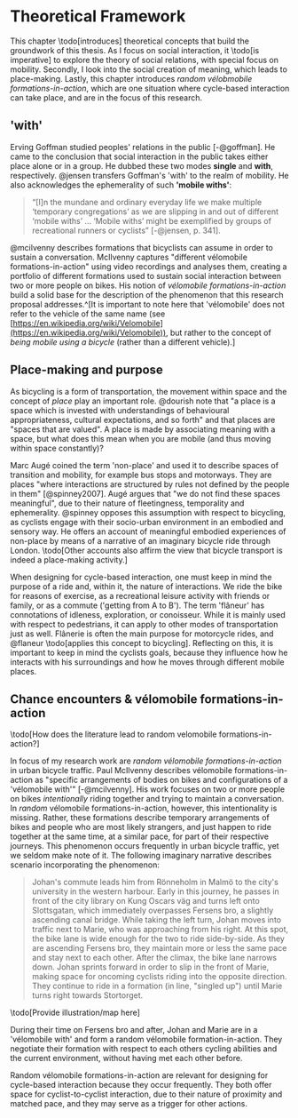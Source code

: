 # Theoretical Framework

This chapter \todo[introduces] theoretical concepts that build the groundwork of this thesis. As I focus on social interaction, it \todo[is imperative] to explore the theory of social relations, with special focus on mobility. Secondly, I look into the social creation of meaning, which leads to place-making. Lastly, this chapter introduces *random vélobmobile formations-in-action*, which are one situation where cycle-based interaction can take place, and are in the focus of this research.

## 'with'

Erving Goffman studied peoples' relations in the public [-@goffman]. He came to the conclusion that social interaction in the public takes either place alone or in a group. He dubbed these two modes **single** and **with**, respectively. @jensen transfers Goffman's 'with' to the realm of mobility. He also acknowledges the ephemerality of such **'mobile withs'**:
> “[I]n the mundane and ordinary everyday life we make multiple ‘temporary congregations’ as we are slipping in and out of different ‘mobile withs’ ... ‘Mobile withs’ might be exemplified by groups of recreational runners or cyclists” [-@jensen, p. 341].

@mcilvenny describes formations that bicyclists can assume in order to sustain a conversation. McIlvenny captures "different vélomobile formations-in-action" using video recordings and analyses them, creating a portfolio of different formations used to sustain social interaction between two or more people on bikes. His notion of *vélomobile formations-in-action* build a solid base for the description of the phenomenon that this research proposal addresses.^[It is important to note here that 'vélomobile' does not refer to the vehicle of the same name (see [https://en.wikipedia.org/wiki/Velomobile](https://en.wikipedia.org/wiki/Velomobile)), but rather to the concept of *being mobile using a bicycle* (rather than a different vehicle).]

## Place-making and purpose

As bicycling is a form of transportation, the movement within space and the concept of *place* play an important role. @dourish note that "a place is a space which is invested with understandings of behavioural appropriateness, cultural expectations, and so forth" and that places are "spaces that are valued". A place is made by associating meaning with a space, but what does this mean when you are mobile (and thus moving within space constantly)?

Marc Augé coined the term 'non-place' and used it to describe spaces of transition and mobility, for example bus stops and motorways. They are places "where interactions are structured by rules not defined by the people in them" [@spinney2007]. Augé argues that "we do not find these spaces meaningful", due to their nature of fleetingness, temporality and ephemerality. @spinney opposes this assumption with respect to bicycling, as cyclists engage with their socio-urban environment in an embodied and sensory way. He offers an account of meaningful embodied experiences of non-place by means of a narrative of an imaginary bicycle ride through London. \todo[Other accounts also affirm the view that bicycle transport is indeed a place-making activity.]

When designing for cycle-based interaction, one must keep in mind the purpose of a ride and, within it, the nature of interactions. We ride the bike for reasons of exercise, as a recreational leisure activity with friends or family, or as a commute ('getting from A to B'). The term 'flâneur' has connotations of idleness, exploration, or conoisseur. While it is mainly used with respect to pedestrians, it can apply to other modes of transportation just as well. Flânerie is often the main purpose for motorcycle rides, and @flaneur \todo[applies this concept to bicycling]. Reflecting on this, it is important to keep in mind the cyclists goals, because they influence how he interacts with his surroundings and how he moves through different mobile places.

## Chance encounters & vélomobile formations-in-action


<!--"Communication technologies,
like physical places, create structures which include and
exclude participants, and in so doing they can create
social boundaries equivalent to the walls and windows
in physical space. These boundaries define the nature
of social access to situations, and also help to frame an
awareness among individuals of whether an encounter
is accessible to them or not. Put simply this affects
whether they feel welcome, and can clearly identify and
develop a role for themselves and others in the
interaction, a factor which is often necessarily based on
existing social conventions with clearly differentiated
roles." - shared encounters-->

\todo[How does the literature lead to random velomobile formations-in-action?]

In focus of my research work are *random vélomobile formations-in-action* in urban bicycle traffic. Paul McIlvenny describes vélomobile formations-in-action as "specific arrangements of bodies on
bikes and configurations of a 'vélomobile with'" [-@mcilvenny]. His work focuses on two or more people on bikes *intentionally* riding together and trying to maintain a conversation. In *random* vélomobile formations-in-action, however, this intentionality is missing. Rather, these formations describe temporary arrangements of bikes and people who are most likely strangers, and just happen to ride together at the same time, at a similar pace, for part of their respective journeys. This phenomenon occurs frequently in urban bicycle traffic, yet we seldom make note of it. The following imaginary narrative describes scenario incorporating the phenomenon:

> Johan's commute leads him from Rönneholm in Malmö to the city's university in the western harbour. Early in this journey, he passes in front of the city library on Kung Oscars väg and turns left onto Slottsgatan, which immediately overpasses Fersens bro, a slightly ascending canal bridge. While taking the left turn, Johan moves into traffic next to Marie, who was approaching from his right. At this spot, the bike lane is wide enough for the two to ride side-by-side. As they are ascending Fersens bro, they maintain more or less the same pace and stay next to each other. After the climax, the bike lane narrows down. Johan sprints forward in order to slip in the front of Marie, making space for oncoming cyclists riding into the opposite direction. They continue to ride in a formation (in line, "singled up") until Marie turns right towards Stortorget.

\todo[Provide illustration/map here]

During their time on Fersens bro and after, Johan and Marie are in a 'vélomobile with' and form a random vélomobile formation-in-action. They negotiate their formation with respect to each others cycling abilities and the current environment, without having met each other before.

Random vélomobile formations-in-action are relevant for designing for cycle-based interaction because they occur frequently. They both offer space for cyclist-to-cyclist interaction, due to their nature of proximity and matched pace, and they may serve as a trigger for other actions.

